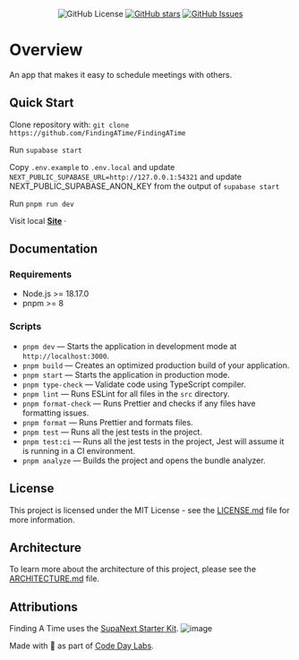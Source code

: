 <p align="center">
  <img alt="GitHub License" src="https://img.shields.io/github/license/FindingATime/FindingATime">
  <a href="https://github.com/FindingATime/FindingATime"><img src="https://img.shields.io/github/stars/FindingATime/FindingATime.svg?style=flat-square&logo=github&label=Stars&logoColor=white" alt="GitHub stars"></a>
  <a href="https://github.com/FindingATime/FindingATime/issues"><img src="https://img.shields.io/github/issues/FindingATime/FindingATime.svg?style=flat-square" alt="GitHub Issues"></a>
</p>

# Overview

An app that makes it easy to schedule meetings with others.

## Quick Start

Clone repository with: `git clone https://github.com/FindingATime/FindingATime`

Run `supabase start`

Copy `.env.example` to `.env.local` and update `NEXT_PUBLIC_SUPABASE_URL=http://127.0.0.1:54321` and update NEXT_PUBLIC_SUPABASE_ANON_KEY from the output of `supabase start`

Run `pnpm run dev`

Visit local <a href="http://localhost:3000"><strong>Site</strong></a> ·


## Documentation

### Requirements

- Node.js >= 18.17.0
- pnpm >= 8

### Scripts

- `pnpm dev` — Starts the application in development mode at `http://localhost:3000`.
- `pnpm build` — Creates an optimized production build of your application.
- `pnpm start` — Starts the application in production mode.
- `pnpm type-check` — Validate code using TypeScript compiler.
- `pnpm lint` — Runs ESLint for all files in the `src` directory.
- `pnpm format-check` — Runs Prettier and checks if any files have formatting issues.
- `pnpm format` — Runs Prettier and formats files.
- `pnpm test` — Runs all the jest tests in the project.
- `pnpm test:ci` — Runs all the jest tests in the project, Jest will assume it is running in a CI environment.
- `pnpm analyze` — Builds the project and opens the bundle analyzer.

## License

This project is licensed under the MIT License - see the [LICENSE.md](LICENSE) file for more information.

## Architecture

To learn more about the architecture of this project, please see the [ARCHITECTURE.md](ARCHITECTURE.md) file.

## Attributions

Finding A Time uses the [SupaNext Starter Kit](https://github.com/michaeltroya/supa-next-starter).
![image](https://github.com/michaeltroya/supa-next-starter/assets/38507347/2ea40874-98de-49ec-ab6a-74c816e6ca22)

Made with 💖 as part of [Code Day Labs](https://labs.codeday.org/).
